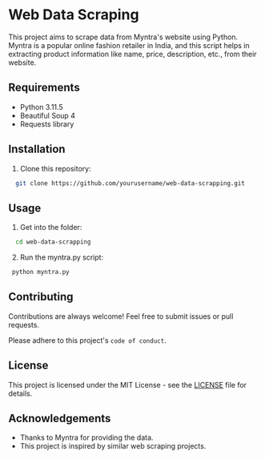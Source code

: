 
# Web Data Scraping

This project aims to scrape data from Myntra's website using Python. Myntra is a popular online fashion retailer in India, and this script helps in extracting product information like name, price, description, etc., from their website.

## Requirements

- Python 3.11.5
- Beautiful Soup 4
- Requests library




## Installation

1. Clone this repository:

```bash
  git clone https://github.com/yourusername/web-data-scrapping.git
```

## Usage

1. Get into the folder:
```bash
  cd web-data-scrapping
```

 2. Run the myntra.py script:

 ```bash
  python myntra.py
```

## Contributing

Contributions are always welcome! Feel free to submit issues or pull requests.


Please adhere to this project's `code of conduct`.


## License

This project is licensed under the MIT License - see the [LICENSE](https://choosealicense.com/licenses/mit/) file for details.


## Acknowledgements

 - Thanks to Myntra for providing the data.
 - This project is inspired by similar web scraping projects.

